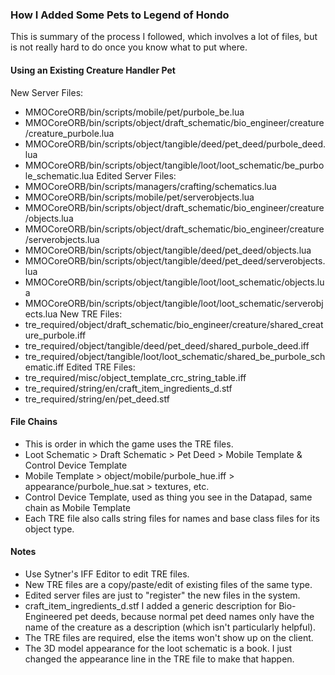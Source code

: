 ### How I Added Some Pets to Legend of Hondo
This is summary of the process I followed, which involves a lot of files, but is not really hard to do once you know what to put where.

#### Using an Existing Creature Handler Pet
New Server Files:  
- MMOCoreORB/bin/scripts/mobile/pet/purbole_be.lua
- MMOCoreORB/bin/scripts/object/draft_schematic/bio_engineer/creature/creature_purbole.lua
- MMOCoreORB/bin/scripts/object/tangible/deed/pet_deed/purbole_deed.lua
- MMOCoreORB/bin/scripts/object/tangible/loot/loot_schematic/be_purbole_schematic.lua
Edited Server Files:  
- MMOCoreORB/bin/scripts/managers/crafting/schematics.lua
- MMOCoreORB/bin/scripts/mobile/pet/serverobjects.lua
- MMOCoreORB/bin/scripts/object/draft_schematic/bio_engineer/creature/objects.lua
- MMOCoreORB/bin/scripts/object/draft_schematic/bio_engineer/creature/serverobjects.lua
- MMOCoreORB/bin/scripts/object/tangible/deed/pet_deed/objects.lua
- MMOCoreORB/bin/scripts/object/tangible/deed/pet_deed/serverobjects.lua
- MMOCoreORB/bin/scripts/object/tangible/loot/loot_schematic/objects.lua
- MMOCoreORB/bin/scripts/object/tangible/loot/loot_schematic/serverobjects.lua
New TRE Files:  
- tre_required/object/draft_schematic/bio_engineer/creature/shared_creature_purbole.iff
- tre_required/object/tangible/deed/pet_deed/shared_purbole_deed.iff
- tre_required/object/tangible/loot/loot_schematic/shared_be_purbole_schematic.iff
Edited TRE Files:  
- tre_required/misc/object_template_crc_string_table.iff
- tre_required/string/en/craft_item_ingredients_d.stf
- tre_required/string/en/pet_deed.stf

#### File Chains
- This is order in which the game uses the TRE files.
- Loot Schematic > Draft Schematic > Pet Deed > Mobile Template & Control Device Template
- Mobile Template > object/mobile/purbole_hue.iff > appearance/purbole_hue.sat > textures, etc.
- Control Device Template, used as thing you see in the Datapad, same chain as Mobile Template
- Each TRE file also calls string files for names and base class files for its object type. 

#### Notes
- Use Sytner's IFF Editor to edit TRE files.
- New TRE files are a copy/paste/edit of existing files of the same type.
- Edited server files are just to "register" the new files in the system.
- craft_item_ingredients_d.stf I added a generic description for Bio-Engineered pet deeds, because normal pet deed names only have the name of the creature as a description (which isn't particularly helpful). 
- The TRE files are required, else the items won't show up on the client.
- The 3D model appearance for the loot schematic is a book. I just changed the appearance line in the TRE file to make that happen.


